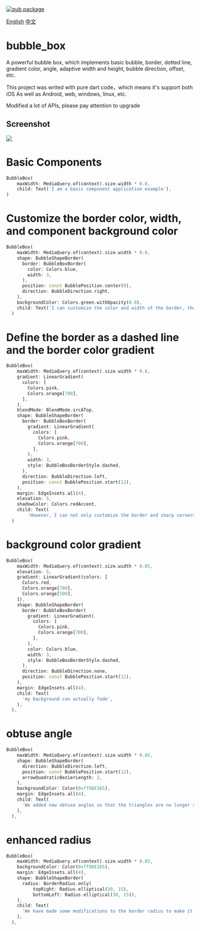 [![pub package](https://img.shields.io/badge/pub-v0.5.1-blue.svg)](https://pub.dev/packages/bubble_box)

[English](https://pub.dev/packages/bubble_box) [中文](https://github.com/yixiaco/bubble_box/blob/master/README_zh.md)
# bubble_box

A powerful bubble box, which implements basic bubble, border, dotted line, gradient color, angle, adaptive width and height, bubble direction, offset, etc.

This project was writed with pure dart code，which means it's support both iOS As well as Android, web, windows, linux, etc.

Modified a lot of APIs, please pay attention to upgrade
## Screenshot
<img src="https://raw.githubusercontent.com/yixiaco/bubble_box/master/01.png">

# Basic Components
```dart
BubbleBox(
    maxWidth: MediaQuery.of(context).size.width * 0.8,
    child: Text('I am a basic component application example'),
)
```

# Customize the border color, width, and component background color
```dart
BubbleBox(
    maxWidth: MediaQuery.of(context).size.width * 0.8,
    shape: BubbleShapeBorder(
      border: BubbleBoxBorder(
        color: Colors.blue,
        width: 3,
      ),
      position: const BubblePosition.center(0),
      direction: BubbleDirection.right,
    ),
    backgroundColor: Colors.green.withOpacity(0.8),
    child: Text('I can customize the color and width of the border, the background color of the component, the position of the sharp corner of the bubble and the offset of the sharp corner'),
  )
```

# Define the border as a dashed line and the border color gradient
```dart
BubbleBox(
    maxWidth: MediaQuery.of(context).size.width * 0.8,
    gradient: LinearGradient(
      colors: [
        Colors.pink,
        Colors.orange[700],
      ],
    ),
    blendMode: BlendMode.srcATop,
    shape: BubbleShapeBorder(
      border: BubbleBoxBorder(
        gradient: LinearGradient(
          colors: [
            Colors.pink,
            Colors.orange[700],
          ],
        ),
        width: 3,
        style: BubbleBoxBorderStyle.dashed,
      ),
      direction: BubbleDirection.left,
      position: const BubblePosition.start(12),
    ),
    margin: EdgeInsets.all(4),
    elevation: 5,
    shadowColor: Colors.redAccent,
    child: Text(
        'However, I can not only customize the border and sharp corners of the bubble. I can also define the border as a dashed line and a gradient of border color. \nI am adaptive to the content, there is no need to set the width and height. Of course, you can limit the maximum width and height of the component. \nMy content can also be faded. \nIn addition, you may need some shadows, and the shadows may also need some of their own colors.'),
  )
```

#  background color gradient
```dart
BubbleBox(
    maxWidth: MediaQuery.of(context).size.width * 0.85,
    elevation: 5,
    gradient: LinearGradient(colors: [
      Colors.red,
      Colors.orange[700],
      Colors.orange[500],
    ]),
    shape: BubbleShapeBorder(
      border: BubbleBoxBorder(
        gradient: LinearGradient(
          colors: [
            Colors.pink,
            Colors.orange[700],
          ],
        ),
        color: Colors.blue,
        width: 3,
        style: BubbleBoxBorderStyle.dashed,
      ),
      direction: BubbleDirection.none,
      position: const BubblePosition.start(12),
    ),
    margin: EdgeInsets.all(4),
    child: Text(
      'my background can actually fade',
    ),
  ),
```

# obtuse angle
```dart
BubbleBox(
    maxWidth: MediaQuery.of(context).size.width * 0.85,
    shape: BubbleShapeBorder(
      direction: BubbleDirection.left,
      position: const BubblePosition.start(12),
      arrowQuadraticBezierLength: 2,
    ),
    backgroundColor: Color(0xff98E165),
    margin: EdgeInsets.all(4),
    child: Text(
      'We added new obtuse angles so that the triangles are no longer so sharp',
    ),
  ),
```

# enhanced radius
```dart
BubbleBox(
    maxWidth: MediaQuery.of(context).size.width * 0.85,
    backgroundColor: Color(0xff98E165),
    margin: EdgeInsets.all(4),
    shape: BubbleShapeBorder(
      radius: BorderRadius.only(
          topRight: Radius.elliptical(30, 15),
          bottomLeft: Radius.elliptical(30, 15)),
    ),
    child: Text(
      'We have made some modifications to the border radius to make it more free',
    ),
  ),
```
